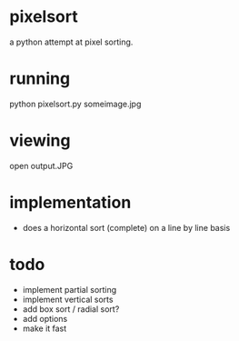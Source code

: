 
pixelsort
=========

a python attempt at pixel sorting.


running
=======

python pixelsort.py someimage.jpg


viewing
=======

open output.JPG

implementation
==============

* does a horizontal sort (complete) on a line by line basis

todo
====

* implement partial sorting
* implement vertical sorts
* add box sort / radial sort?
* add options
* make it fast

